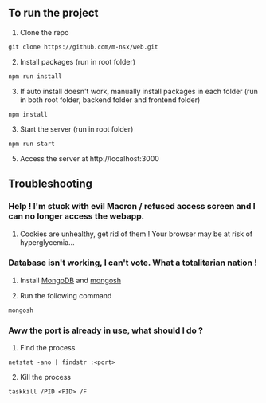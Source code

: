 ## To run the project

1. Clone the repo

```
git clone https://github.com/m-nsx/web.git
```

2. Install packages (run in root folder)

```
npm run install
```

3. If auto install doesn't work, manually install packages in each folder (run in both root folder, backend folder and frontend folder)

```
npm install
```

3. Start the server (run in root folder)

```
npm run start
```

5. Access the server at http://localhost:3000

## Troubleshooting

### Help ! I'm stuck with evil Macron / refused access screen and I can no longer access the webapp.

1. Cookies are unhealthy, get rid of them ! Your browser may be at risk of hyperglycemia...

### Database isn't working, I can't vote. What a totalitarian nation !

1. Install [MongoDB](https://www.mongodb.com/try/download/community) and [mongosh](https://www.mongodb.com/docs/mongodb-shell/)

2. Run the following command

```
mongosh
```

### Aww the port is already in use, what should I do ?

1. Find the process

```
netstat -ano | findstr :<port>
```

2. Kill the process

```
taskkill /PID <PID> /F
```